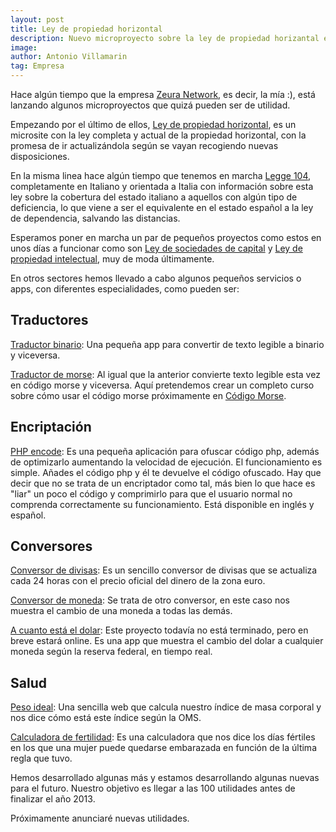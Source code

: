```yaml
---
layout: post
title: Ley de propiedad horizontal
description: Nuevo microproyecto sobre la ley de propiedad horizantal en España
image: 
author: Antonio Villamarin
tag: Empresa
---
```


Hace algún tiempo que la empresa [Zeura Network][1], es decir, la mía :), está lanzando algunos microproyectos que quizá pueden ser de utilidad.

Empezando por el último de ellos, [Ley de propiedad horizontal][2], es un microsite con la ley completa y actual de la propiedad horizontal, con la promesa de ir actualizándola según se vayan recogiendo nuevas disposiciones.

En la misma linea hace algún tiempo que tenemos en marcha [Legge 104][3], completamente en Italiano y orientada a Italia con información sobre esta ley sobre la cobertura del estado italiano a aquellos con algún tipo de deficiencia, lo que viene a ser el equivalente en el estado español a la ley de dependencia, salvando las distancias.

Esperamos poner en marcha un par de pequeños proyectos como estos en unos días a funcionar como son [Ley de sociedades de capital][4] y [Ley de propiedad intelectual][5], muy de moda últimamente.

En otros sectores hemos llevado a cabo algunos pequeños servicios o apps, con diferentes especialidades, como pueden ser:

## Traductores

[Traductor binario][6]: Una pequeña app para convertir de texto legible a binario y viceversa.

[Traductor de morse][7]: Al igual que la anterior convierte texto legible esta vez en código morse y viceversa. Aquí pretendemos crear un completo curso sobre cómo usar el código morse próximamente en [Código Morse][8].

## Encriptación

[PHP encode][9]: Es una pequeña aplicación para ofuscar código php, además de optimizarlo aumentando la velocidad de ejecución. El funcionamiento es simple. Añades el código php y él te devuelve el código ofuscado. Hay que decir que no se trata de un encriptador como tal, más bien lo que hace es "liar" un poco el código y comprimirlo para que el usuario normal no comprenda correctamente su funcionamiento. Está disponible en inglés y español.

## Conversores

[Conversor de divisas][10]: Es un sencillo conversor de divisas que se actualiza cada 24 horas con el precio oficial del dinero de la zona euro.

[Conversor de moneda][11]: Se trata de otro conversor, en este caso nos muestra el cambio de una moneda a todas las demás.

[A cuanto está el dolar][12]: Este proyecto todavía no está terminado, pero en breve estará online. Es una app que muestra el cambio del dolar a cualquier moneda según la reserva federal, en tiempo real.

## Salud

[Peso ideal][13]: Una sencilla web que calcula nuestro índice de masa corporal y nos dice cómo está este índice según la OMS.

[Calculadora de fertilidad][14]: Es una calculadora que nos dice los días fértiles en los que una mujer puede quedarse embarazada en función de la última regla que tuvo.

Hemos desarrollado algunas más y estamos desarrollando algunas nuevas para el futuro. Nuestro objetivo es llegar a las 100 utilidades antes de finalizar el año 2013.

Próximamente anunciaré nuevas utilidades.

[1]: //zeura.com
[2]: //leydepropiedadhorizontal.com
[3]: //legge104.com
[4]: //leydesociedadesdecapital.com
[5]: //leydepropiedadintelectual.com
[6]: //traductorbinario.com
[7]: //traductormorse.com
[8]: //codigomorse.com
[9]: //phpencode.org
[10]: //conversordedivisas.org
[11]: //conversordemoneda.org
[12]: //acuantoestaeldolar.com
[13]: //pesoideal.eu
[14]: //calculadoradefertilidad.com